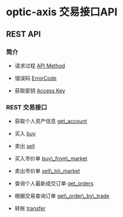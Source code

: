 # optic-axis 交易接口API

## REST API

### 简介

- 请求过程 [API Method](api_method.md)

- 错误码 [ErrorCode](error.md)

- 获取密钥 [Access Key](key.md)

### REST 交易接口

- 获取个人资产信息 [get_account](get_account.md)

- 买入 [buy](buy.md)

- 卖出 [sell](sell.md)

- 买入市价单 [buy\\_from\\_market](buy_market.md)

- 卖出市价单 [sell\\_to\\_market](sell_market.md)

- 查询个人最新成交订单 [get_orders](get_orders.md)

- 根据交易查询订单 [get\\_order\\_by\\_trade](get_order_by_trade.md)

- 转账 [transfer](transfer.md)
